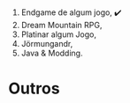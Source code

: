 1. Endgame de algum jogo, ✔️
2. Dream Mountain RPG,
3. Platinar algum Jogo,
4. Jörmungandr,
5. Java & Modding.

# Outros
